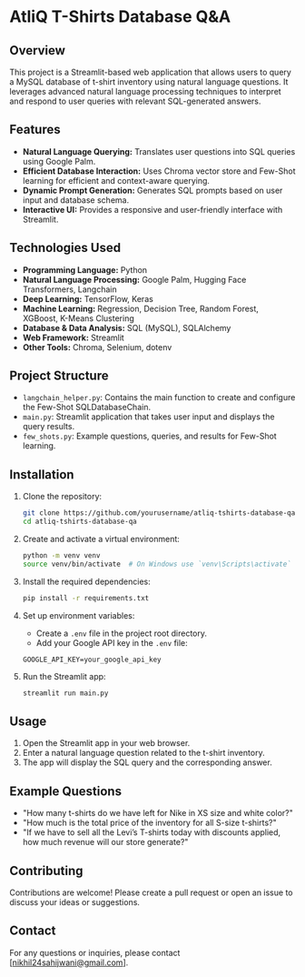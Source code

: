 # AtliQ T-Shirts Database Q&A

## Overview

This project is a Streamlit-based web application that allows users to query a MySQL database of t-shirt inventory using natural language questions. It leverages advanced natural language processing techniques to interpret and respond to user queries with relevant SQL-generated answers.

## Features

- **Natural Language Querying:** Translates user questions into SQL queries using Google Palm.
- **Efficient Database Interaction:** Uses Chroma vector store and Few-Shot learning for efficient and context-aware querying.
- **Dynamic Prompt Generation:** Generates SQL prompts based on user input and database schema.
- **Interactive UI:** Provides a responsive and user-friendly interface with Streamlit.

## Technologies Used

- **Programming Language:** Python
- **Natural Language Processing:** Google Palm, Hugging Face Transformers, Langchain
- **Deep Learning:** TensorFlow, Keras
- **Machine Learning:** Regression, Decision Tree, Random Forest, XGBoost, K-Means Clustering
- **Database & Data Analysis:** SQL (MySQL), SQLAlchemy
- **Web Framework:** Streamlit
- **Other Tools:** Chroma, Selenium, dotenv

## Project Structure

- `langchain_helper.py`: Contains the main function to create and configure the Few-Shot SQLDatabaseChain.
- `main.py`: Streamlit application that takes user input and displays the query results.
- `few_shots.py`: Example questions, queries, and results for Few-Shot learning.

## Installation

1. Clone the repository:
    ```bash
    git clone https://github.com/yourusername/atliq-tshirts-database-qa.git
    cd atliq-tshirts-database-qa
    ```

2. Create and activate a virtual environment:
    ```bash
    python -m venv venv
    source venv/bin/activate  # On Windows use `venv\Scripts\activate`
    ```

3. Install the required dependencies:
    ```bash
    pip install -r requirements.txt
    ```

4. Set up environment variables:
    - Create a `.env` file in the project root directory.
    - Add your Google API key in the `.env` file:
    ```plaintext
    GOOGLE_API_KEY=your_google_api_key
    ```

5. Run the Streamlit app:
    ```bash
    streamlit run main.py
    ```

## Usage

1. Open the Streamlit app in your web browser.
2. Enter a natural language question related to the t-shirt inventory.
3. The app will display the SQL query and the corresponding answer.

## Example Questions

- "How many t-shirts do we have left for Nike in XS size and white color?"
- "How much is the total price of the inventory for all S-size t-shirts?"
- "If we have to sell all the Levi’s T-shirts today with discounts applied, how much revenue will our store generate?"

## Contributing

Contributions are welcome! Please create a pull request or open an issue to discuss your ideas or suggestions.

## Contact

For any questions or inquiries, please contact [nikhil24sahijwani@gmail.com].

